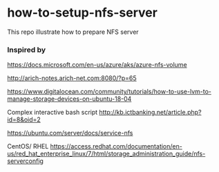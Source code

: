 # how-to-setup-nfs-server
This repo illustrate how to prepare NFS server


### Inspired by 

https://docs.microsoft.com/en-us/azure/aks/azure-nfs-volume

http://arich-notes.arich-net.com:8080/?p=65

https://www.digitalocean.com/community/tutorials/how-to-use-lvm-to-manage-storage-devices-on-ubuntu-18-04

Complex interactive bash script
http://kb.ictbanking.net/article.php?id=8&oid=2

https://ubuntu.com/server/docs/service-nfs

CentOS/ RHEL
https://access.redhat.com/documentation/en-us/red_hat_enterprise_linux/7/html/storage_administration_guide/nfs-serverconfig
